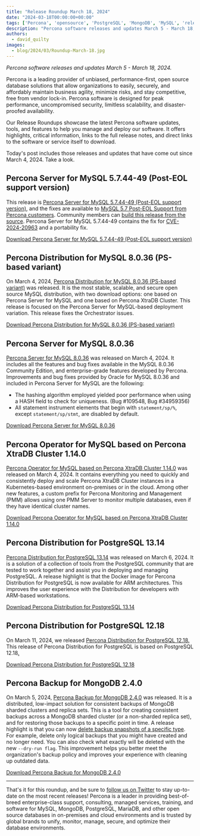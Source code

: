```yaml
---
title: "Release Roundup March 18, 2024"
date: "2024-03-18T00:00:00+00:00"
tags: ['Percona', 'opensource', 'PostgreSQL', 'MongoDB', 'MySQL', 'releases']
description: "Percona software releases and updates March 5 - March 18, 2024."
authors:
  - david_quilty
images:
  - blog/2024/03/Roundup-March-18.jpg
---
```


*Percona software releases and updates March 5 - March 18, 2024.*

Percona is a leading provider of unbiased, performance-first, open source database solutions that allow organizations to easily, securely, and affordably maintain business agility, minimize risks, and stay competitive, free from vendor lock-in. Percona software is designed for peak performance, uncompromised security, limitless scalability, and disaster-proofed availability.

Our Release Roundups showcase the latest Percona software updates, tools, and features to help you manage and deploy our software. It offers highlights, critical information, links to the full release notes, and direct links to the software or service itself to download.

Today's post includes those releases and updates that have come out since March 4, 2024. Take a look.

## Percona Server for MySQL 5.7.44-49 (Post-EOL support version)

This release is [Percona Server for MySQL 5.7.44-49 (Post-EOL support version)](https://docs.percona.com/percona-server/5.7/release-notes/5.7.44-49.html), and the fixes are available to [MySQL 5.7 Post-EOL Support from Percona customers](https://www.percona.com/post-mysql-5-7-eol-support). Community members can [build this release from the source](https://docs.percona.com/percona-server/5.7/installation/git-source-tree.html).  Percona Server for MySQL 5.7.44-49 contains the fix for [CVE-2024-20963](https://nvd.nist.gov/vuln/detail/CVE-2024-20963) and a portability fix.

[Download Percona Server for MySQL 5.7.44-49 (Post-EOL support version)](https://www.percona.com/downloads#percona-server-mysql)

## Percona Distribution for MySQL 8.0.36 (PS-based variant)

On March 4, 2024, [Percona Distribution for MySQL 8.0.36 (PS-based variant)](https://docs.percona.com/percona-distribution-for-mysql/8.0/release-notes-ps-v8.0.36.html) was released. It is the most stable, scalable, and secure open source MySQL distribution, with two download options: one based on Percona Server for MySQL and one based on Percona XtraDB Cluster.  This release is focused on the Percona Server for MySQL-based deployment variation.  This release fixes the Orchestrator issues.

[Download Percona Distribution for MySQL 8.0.36 (PS-based variant)](https://www.percona.com/mysql/software)

## Percona Server for MySQL 8.0.36

[Percona Server for MySQL 8.0.36](https://docs.percona.com/percona-server/8.0/release-notes/8.0.36-28.html) was released on March 4, 2024. It includes all the features and bug fixes available in the MySQL 8.0.36 Community Edition, and enterprise-grade features developed by Percona. Improvements and bug fixes provided by Oracle for MySQL 8.0.36 and included in Percona Server for MySQL are the following:

-   The hashing algorithm employed yielded poor performance when using a HASH field to check for uniqueness. (Bug #109548, Bug #34959356)
-   All statement instrument elements that begin with `statement/sp/%`, except `statement/sp/stmt`, are disabled by default.

[Download Percona Server for MySQL 8.0.36](https://www.percona.com/mysql/software/percona-server-for-mysql)

## Percona Operator for MySQL based on Percona XtraDB Cluster 1.14.0

[Percona Operator for MySQL based on Percona XtraDB Cluster 1.14.0](https://docs.percona.com/percona-operator-for-mysql/pxc/ReleaseNotes/Kubernetes-Operator-for-PXC-RN1.14.0.html) was released on March 4, 2024. It contains everything you need to quickly and consistently deploy and scale Percona XtraDB Cluster instances in a Kubernetes-based environment on-premises or in the cloud. Among other new features, a custom prefix for Percona Monitoring and Management (PMM) allows using one PMM Server to monitor multiple databases, even if they have identical cluster names.

[Download Percona Operator for MySQL based on Percona XtraDB Cluster 1.14.0](https://www.percona.com/mysql/software/percona-operator-for-mysql)

## Percona Distribution for PostgreSQL 13.14

[Percona Distribution for PostgreSQL 13.14](https://docs.percona.com/postgresql/13/release-notes-v13.14.html) was released on March 6, 2024. It is a solution of a collection of tools from the PostgreSQL community that are tested to work together and assist you in deploying and managing PostgreSQL. A release highlight is that the Docker image for Percona Distribution for PostgreSQL is now available for ARM architectures. This improves the user experience with the Distribution for developers with ARM-based workstations.

[Download Percona Distribution for PostgreSQL 13.14](https://www.percona.com/postgresql/software/postgresql-distribution)

## Percona Distribution for PostgreSQL 12.18

On March 11, 2024, we released [Percona Distribution for PostgreSQL 12.18. ](https://docs.percona.com/postgresql/12/release-notes-v12.18.html)This release of Percona Distribution for PostgreSQL is based on PostgreSQL 12.18[.](https://docs.percona.com/postgresql/12/release-notes-v12.18.html)

[Download Percona Distribution for PostgreSQL 12.18](https://www.percona.com/postgresql/software/postgresql-distribution)

## Percona Backup for MongoDB 2.4.0

On March 5, 2024, [Percona Backup for MongoDB 2.4.0](https://docs.percona.com/percona-backup-mongodb/release-notes/2.4.0.html) was released. It is a distributed, low-impact solution for consistent backups of MongoDB sharded clusters and replica sets. This is a tool for creating consistent backups across a MongoDB sharded cluster (or a non-sharded replica set), and for restoring those backups to a specific point in time. A release highlight is that you can now [delete backup snapshots of a specific type](https://docs.percona.com/percona-backup-mongodb/usage/delete-backup.html#__tabbed_2_3). For example, delete only logical backups that you might have created and no longer need. You can also check what exactly will be deleted with the new `--dry-run flag`. This improvement helps you better meet the organization's backup policy and improves your experience with cleaning up outdated data.

[Download Percona Backup for MongoDB 2.4.0](https://www.percona.com/mongodb/software/percona-backup-for-mongodb)

<hr />

That's it for this roundup, and be sure to [follow us on Twitter](https://twitter.com/Percona) to stay up-to-date on the most recent releases! Percona is a leader in providing best-of-breed enterprise-class support, consulting, managed services, training, and software for MySQL, MongoDB, PostgreSQL, MariaDB, and other open source databases in on-premises and cloud environments and is trusted by global brands to unify, monitor, manage, secure, and optimize their database environments.